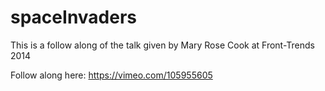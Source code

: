 # spaceInvaders

This is a follow along of the talk given by Mary Rose Cook at Front-Trends 2014

Follow along here: https://vimeo.com/105955605
